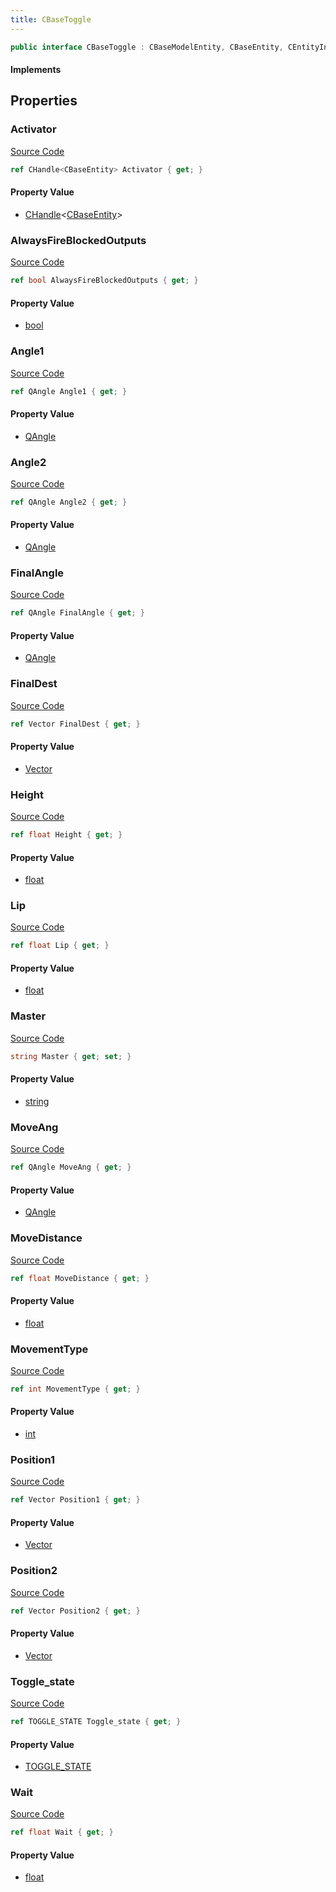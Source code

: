 ```yaml
---
title: CBaseToggle
---
```


```csharp
public interface CBaseToggle : CBaseModelEntity, CBaseEntity, CEntityInstance, ISchemaClass<CEntityInstance>, ISchemaClass<CBaseEntity>, ISchemaClass<CBaseModelEntity>, ISchemaClass<CBaseToggle>, ISchemaField, ISchemaClass, INativeHandle
```

#### Implements

## Properties

### Activator

[Source Code](https://github.com/swiftly-solution/swiftlys2/blob/main/managed/src/SwiftlyS2.Generated/Schemas/Interfaces/CBaseToggle.cs#L39)

```csharp
ref CHandle<CBaseEntity> Activator { get; }
```

#### Property Value

- [CHandle](/docs/api/shared/natives/chandle-1)<[CBaseEntity](/docs/api/shared/schemadefinitions/cbaseentity)>

### AlwaysFireBlockedOutputs

[Source Code](https://github.com/swiftly-solution/swiftlys2/blob/main/managed/src/SwiftlyS2.Generated/Schemas/Interfaces/CBaseToggle.cs#L25)

```csharp
ref bool AlwaysFireBlockedOutputs { get; }
```

#### Property Value

- [bool](https://learn.microsoft.com/dotnet/api/system.boolean)

### Angle1

[Source Code](https://github.com/swiftly-solution/swiftlys2/blob/main/managed/src/SwiftlyS2.Generated/Schemas/Interfaces/CBaseToggle.cs#L33)

```csharp
ref QAngle Angle1 { get; }
```

#### Property Value

- [QAngle](/docs/api/shared/natives/qangle)

### Angle2

[Source Code](https://github.com/swiftly-solution/swiftlys2/blob/main/managed/src/SwiftlyS2.Generated/Schemas/Interfaces/CBaseToggle.cs#L35)

```csharp
ref QAngle Angle2 { get; }
```

#### Property Value

- [QAngle](/docs/api/shared/natives/qangle)

### FinalAngle

[Source Code](https://github.com/swiftly-solution/swiftlys2/blob/main/managed/src/SwiftlyS2.Generated/Schemas/Interfaces/CBaseToggle.cs#L43)

```csharp
ref QAngle FinalAngle { get; }
```

#### Property Value

- [QAngle](/docs/api/shared/natives/qangle)

### FinalDest

[Source Code](https://github.com/swiftly-solution/swiftlys2/blob/main/managed/src/SwiftlyS2.Generated/Schemas/Interfaces/CBaseToggle.cs#L41)

```csharp
ref Vector FinalDest { get; }
```

#### Property Value

- [Vector](/docs/api/shared/natives/vector)

### Height

[Source Code](https://github.com/swiftly-solution/swiftlys2/blob/main/managed/src/SwiftlyS2.Generated/Schemas/Interfaces/CBaseToggle.cs#L37)

```csharp
ref float Height { get; }
```

#### Property Value

- [float](https://learn.microsoft.com/dotnet/api/system.single)

### Lip

[Source Code](https://github.com/swiftly-solution/swiftlys2/blob/main/managed/src/SwiftlyS2.Generated/Schemas/Interfaces/CBaseToggle.cs#L23)

```csharp
ref float Lip { get; }
```

#### Property Value

- [float](https://learn.microsoft.com/dotnet/api/system.single)

### Master

[Source Code](https://github.com/swiftly-solution/swiftlys2/blob/main/managed/src/SwiftlyS2.Generated/Schemas/Interfaces/CBaseToggle.cs#L47)

```csharp
string Master { get; set; }
```

#### Property Value

- [string](https://learn.microsoft.com/dotnet/api/system.string)

### MoveAng

[Source Code](https://github.com/swiftly-solution/swiftlys2/blob/main/managed/src/SwiftlyS2.Generated/Schemas/Interfaces/CBaseToggle.cs#L31)

```csharp
ref QAngle MoveAng { get; }
```

#### Property Value

- [QAngle](/docs/api/shared/natives/qangle)

### MoveDistance

[Source Code](https://github.com/swiftly-solution/swiftlys2/blob/main/managed/src/SwiftlyS2.Generated/Schemas/Interfaces/CBaseToggle.cs#L19)

```csharp
ref float MoveDistance { get; }
```

#### Property Value

- [float](https://learn.microsoft.com/dotnet/api/system.single)

### MovementType

[Source Code](https://github.com/swiftly-solution/swiftlys2/blob/main/managed/src/SwiftlyS2.Generated/Schemas/Interfaces/CBaseToggle.cs#L45)

```csharp
ref int MovementType { get; }
```

#### Property Value

- [int](https://learn.microsoft.com/dotnet/api/system.int32)

### Position1

[Source Code](https://github.com/swiftly-solution/swiftlys2/blob/main/managed/src/SwiftlyS2.Generated/Schemas/Interfaces/CBaseToggle.cs#L27)

```csharp
ref Vector Position1 { get; }
```

#### Property Value

- [Vector](/docs/api/shared/natives/vector)

### Position2

[Source Code](https://github.com/swiftly-solution/swiftlys2/blob/main/managed/src/SwiftlyS2.Generated/Schemas/Interfaces/CBaseToggle.cs#L29)

```csharp
ref Vector Position2 { get; }
```

#### Property Value

- [Vector](/docs/api/shared/natives/vector)

### Toggle_state

[Source Code](https://github.com/swiftly-solution/swiftlys2/blob/main/managed/src/SwiftlyS2.Generated/Schemas/Interfaces/CBaseToggle.cs#L17)

```csharp
ref TOGGLE_STATE Toggle_state { get; }
```

#### Property Value

- [TOGGLE_STATE](/docs/api/shared/schemadefinitions/toggle_state)

### Wait

[Source Code](https://github.com/swiftly-solution/swiftlys2/blob/main/managed/src/SwiftlyS2.Generated/Schemas/Interfaces/CBaseToggle.cs#L21)

```csharp
ref float Wait { get; }
```

#### Property Value

- [float](https://learn.microsoft.com/dotnet/api/system.single)

